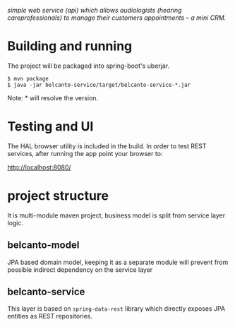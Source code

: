 *simple web service (api) which allows audiologists (hearing careprofessionals) to manage their customers appointments
– a mini CRM.*

# Building and running
 
The project will be packaged into spring-boot's uberjar.

    $ mvn package
    $ java -jar belcanto-service/target/belcanto-service-*.jar

Note: * will resolve the version.

# Testing and UI

The HAL browser utility is included in the build. In
order to test REST services, after running the app point
your browser to:

[http://localhost:8080/](http://localhost:8080/)

# project structure

It is multi-module maven project, business model
is split from service layer logic.

## belcanto-model

JPA based domain model, keeping it as a separate module
will prevent from possible indirect dependency on the
service layer

## belcanto-service

This layer is based on `spring-data-rest` library which
directly exposes JPA entities as REST repositories.
